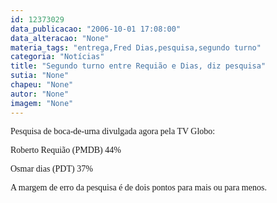 ```yaml
---
id: 12373029
data_publicacao: "2006-10-01 17:08:00"
data_alteracao: "None"
materia_tags: "entrega,Fred Dias,pesquisa,segundo turno"
categoria: "Notícias"
title: "Segundo turno entre Requião e Dias, diz pesquisa"
sutia: "None"
chapeu: "None"
autor: "None"
imagem: "None"
---
```

<p><P><FONT face=Verdana>Pesquisa de boca-de-urna divulgada agora pela TV Globo:</FONT></P></p>
<p><P><FONT face=Verdana>Roberto Requião (PMDB) 44%</FONT></P></p>
<p><P><FONT face=Verdana>Osmar dias (PDT) 37%</FONT></P></p>
<p><P><FONT face=Verdana>A margem de erro da pesquisa é de dois pontos para mais ou para menos.</FONT></P> </p>
